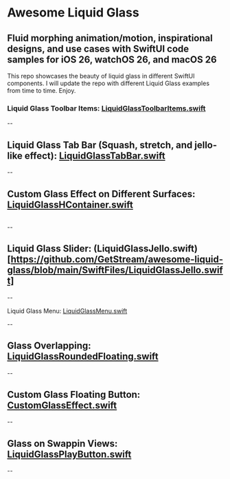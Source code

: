 # Awesome Liquid Glass

## Fluid morphing animation/motion, inspirational designs, and use cases with SwiftUI code samples for iOS 26, watchOS 26, and macOS 26

This repo showcases the beauty of liquid glass in different SwiftUI components. I will update the repo with different Liquid Glass examples from time to time. Enjoy.

### Liquid Glass Toolbar Items: [LiquidGlassToolbarItems.swift](https://github.com/GetStream/awesome-liquid-glass/blob/main/SwiftFiles/LiquidGlassToolbarItems.swift)

--

## Liquid Glass Tab Bar (Squash, stretch, and jello-like effect): [LiquidGlassTabBar.swift](https://github.com/GetStream/awesome-liquid-glass/blob/main/SwiftFiles/LiquidGlassTabBar.swift)

--

## Custom Glass Effect on Different Surfaces: [LiquidGlassHContainer.swift](https://github.com/GetStream/awesome-liquid-glass/blob/main/SwiftFiles/LiquidGlassHContainer.swift)
![]()

--

## Liquid Glass Slider: (LiquidGlassJello.swift)[https://github.com/GetStream/awesome-liquid-glass/blob/main/SwiftFiles/LiquidGlassJello.swift]

--

Liquid Glass Menu: [LiquidGlassMenu.swift](https://github.com/GetStream/awesome-liquid-glass/blob/main/SwiftFiles/LiquidGlassMenu.swift)

--

## Glass Overlapping: [LiquidGlassRoundedFloating.swift](https://github.com/GetStream/awesome-liquid-glass/blob/main/SwiftFiles/LiquidGlassRoundedFloating.swift)

--

## Custom Glass Floating Button: [CustomGlassEffect.swift](https://github.com/GetStream/awesome-liquid-glass/blob/main/SwiftFiles/CustomGlassEffect.swift)

--

## Glass on Swappin Views: [LiquidGlassPlayButton.swift](https://github.com/GetStream/awesome-liquid-glass/blob/main/SwiftFiles/LiquidGlassPlayButton.swift)

--
